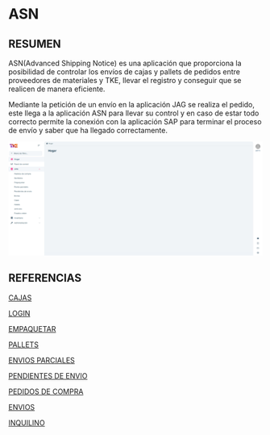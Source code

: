 # ASN

## RESUMEN

ASN(Advanced Shipping Notice) es una aplicación que proporciona la posibilidad de controlar los envíos de cajas y pallets de pedidos entre proveedores de materiales y TKE, llevar el registro y conseguir que se realicen de manera eficiente.

Mediante la petición de un envío en la aplicación JAG se realiza el pedido, este llega a la aplicación ASN para llevar su control y en caso de estar todo correcto permite la conexión con la aplicación SAP para terminar el proceso de envío y saber que ha llegado correctamente.

![image](ASN/images/ASN_home.png)

## REFERENCIAS

[CAJAS](ASN/Cajas.md) 

[LOGIN](ASN/Login.md) 

[EMPAQUETAR](ASN/Empaquetar.md) 

[PALLETS](./ASN/pallets.md) 

[ENVIOS PARCIALES](ASN/Envios-parciales.md) 

[PENDIENTES DE ENVIO](ASN/Pendientes-de-envio.md) 

[PEDIDOS DE COMPRA](ASN/Pedidos-de-compra.md)

[ENVIOS](ASN/Envios.md) 

[INQUILINO](ASN/Inquilino.md) 
